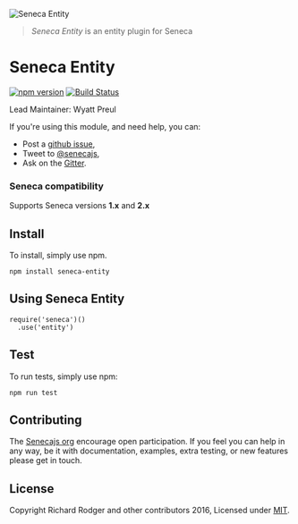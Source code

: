 ![Seneca Entity](http://senecajs.org/files/assets/seneca-logo.png)

> _Seneca Entity_ is an entity plugin for Seneca

# Seneca Entity
[![npm version][npm-badge]][npm-url]
[![Build Status][travis-badge]][travis-url]

Lead Maintainer: Wyatt Preul

If you're using this module, and need help, you can:

- Post a [github issue][],
- Tweet to [@senecajs][],
- Ask on the [Gitter][gitter-url].

### Seneca compatibility
Supports Seneca versions **1.x** and **2.x**

## Install
To install, simply use npm.

```
npm install seneca-entity
```
## Using Seneca Entity

```
require('seneca')()
  .use('entity')
```

## Test
To run tests, simply use npm:

```
npm run test
```

## Contributing
The [Senecajs org][] encourage open participation. If you feel you can help in any way, be it with
documentation, examples, extra testing, or new features please get in touch.

## License
Copyright Richard Rodger and other contributors 2016, Licensed under [MIT][].

[travis-badge]: https://travis-ci.org/senecajs/seneca-entity.svg
[travis-url]: https://travis-ci.org/senecajs/seneca-entity
[npm-badge]: https://badge.fury.io/js/seneca-entity.svg
[npm-url]: https://badge.fury.io/js/seneca-entity
[github issue]: https://github.com/rjrodger/seneca-level-store/issues
[@senecajs]: http://twitter.com/senecajs
[gitter-url]: https://gitter.im/senecajs/seneca
[Senecajs org]: https://github.com/senecajs/
[MIT]: ./LICENSE
